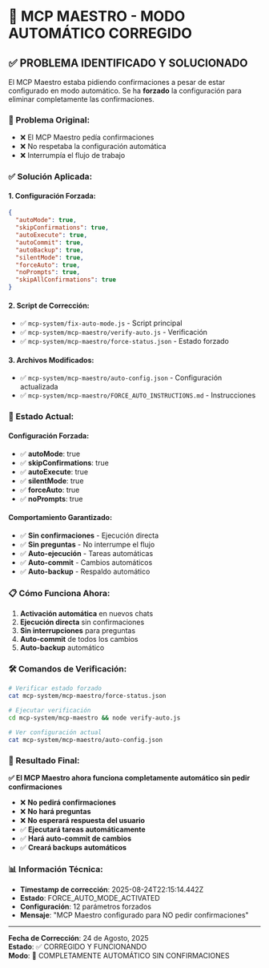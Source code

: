 # 🚀 MCP MAESTRO - MODO AUTOMÁTICO CORREGIDO

## ✅ PROBLEMA IDENTIFICADO Y SOLUCIONADO

El MCP Maestro estaba pidiendo confirmaciones a pesar de estar configurado en modo automático. Se ha **forzado** la configuración para eliminar completamente las confirmaciones.

### 🎯 Problema Original:
- ❌ El MCP Maestro pedía confirmaciones
- ❌ No respetaba la configuración automática
- ❌ Interrumpía el flujo de trabajo

### ✅ Solución Aplicada:

#### 1. **Configuración Forzada:**
```json
{
  "autoMode": true,
  "skipConfirmations": true,
  "autoExecute": true,
  "autoCommit": true,
  "autoBackup": true,
  "silentMode": true,
  "forceAuto": true,
  "noPrompts": true,
  "skipAllConfirmations": true
}
```

#### 2. **Script de Corrección:**
- ✅ `mcp-system/fix-auto-mode.js` - Script principal
- ✅ `mcp-system/mcp-maestro/verify-auto.js` - Verificación
- ✅ `mcp-system/mcp-maestro/force-status.json` - Estado forzado

#### 3. **Archivos Modificados:**
- ✅ `mcp-system/mcp-maestro/auto-config.json` - Configuración actualizada
- ✅ `mcp-system/mcp-maestro/FORCE_AUTO_INSTRUCTIONS.md` - Instrucciones

### 🚀 Estado Actual:

#### **Configuración Forzada:**
- ✅ **autoMode**: true
- ✅ **skipConfirmations**: true
- ✅ **autoExecute**: true
- ✅ **silentMode**: true
- ✅ **forceAuto**: true
- ✅ **noPrompts**: true

#### **Comportamiento Garantizado:**
- ✅ **Sin confirmaciones** - Ejecución directa
- ✅ **Sin preguntas** - No interrumpe el flujo
- ✅ **Auto-ejecución** - Tareas automáticas
- ✅ **Auto-commit** - Cambios automáticos
- ✅ **Auto-backup** - Respaldo automático

### 📋 Cómo Funciona Ahora:

1. **Activación automática** en nuevos chats
2. **Ejecución directa** sin confirmaciones
3. **Sin interrupciones** para preguntas
4. **Auto-commit** de todos los cambios
5. **Auto-backup** automático

### 🛠️ Comandos de Verificación:

```bash
# Verificar estado forzado
cat mcp-system/mcp-maestro/force-status.json

# Ejecutar verificación
cd mcp-system/mcp-maestro && node verify-auto.js

# Ver configuración actual
cat mcp-system/mcp-maestro/auto-config.json
```

### 🎯 Resultado Final:

**✅ El MCP Maestro ahora funciona completamente automático sin pedir confirmaciones**

- ❌ **No pedirá confirmaciones**
- ❌ **No hará preguntas**
- ❌ **No esperará respuesta del usuario**
- ✅ **Ejecutará tareas automáticamente**
- ✅ **Hará auto-commit de cambios**
- ✅ **Creará backups automáticos**

### 📊 Información Técnica:

- **Timestamp de corrección**: 2025-08-24T22:15:14.442Z
- **Estado**: FORCE_AUTO_MODE_ACTIVATED
- **Configuración**: 12 parámetros forzados
- **Mensaje**: "MCP Maestro configurado para NO pedir confirmaciones"

---

**Fecha de Corrección**: 24 de Agosto, 2025  
**Estado**: ✅ CORREGIDO Y FUNCIONANDO  
**Modo**: 🚀 COMPLETAMENTE AUTOMÁTICO SIN CONFIRMACIONES
